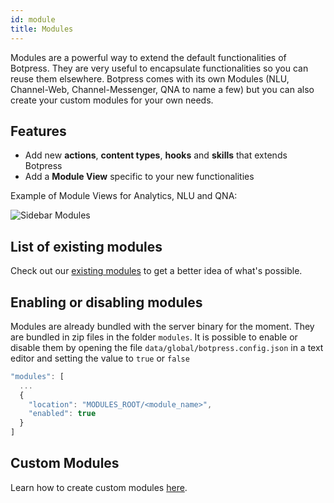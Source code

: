 ```yaml
---
id: module
title: Modules
---
```


Modules are a powerful way to extend the default functionalities of Botpress. They are very useful to encapsulate functionalities so you can reuse them elsewhere. Botpress comes with its own Modules (NLU, Channel-Web, Channel-Messenger, QNA to name a few) but you can also create your custom modules for your own needs.

## Features

- Add new **actions**, **content types**, **hooks** and **skills** that extends Botpress
- Add a **Module View** specific to your new functionalities

Example of Module Views for Analytics, NLU and QNA:

![Sidebar Modules](assets/modules-views.gif)

## List of existing modules

Check out our [existing modules](https://github.com/botpress/botpress/tree/master/modules) to get a better idea of what's possible.

## Enabling or disabling modules

Modules are already bundled with the server binary for the moment. They are bundled in zip files in the folder `modules`. It is possible to enable or disable them by opening the file `data/global/botpress.config.json` in a text editor and setting the value to `true` or `false`

```js
"modules": [
  ...
  {
    "location": "MODULES_ROOT/<module_name>",
    "enabled": true
  }
]
```

## Custom Modules

Learn how to create custom modules [here](../advanced/custom-module.md).
